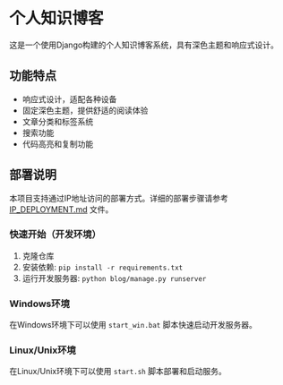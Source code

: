 # 个人知识博客

这是一个使用Django构建的个人知识博客系统，具有深色主题和响应式设计。

## 功能特点

- 响应式设计，适配各种设备
- 固定深色主题，提供舒适的阅读体验
- 文章分类和标签系统
- 搜索功能
- 代码高亮和复制功能

## 部署说明

本项目支持通过IP地址访问的部署方式。详细的部署步骤请参考 [IP_DEPLOYMENT.md](IP_DEPLOYMENT.md) 文件。

### 快速开始（开发环境）

1. 克隆仓库
2. 安装依赖: `pip install -r requirements.txt`
3. 运行开发服务器: `python blog/manage.py runserver`

### Windows环境

在Windows环境下可以使用 `start_win.bat` 脚本快速启动开发服务器。

### Linux/Unix环境

在Linux/Unix环境下可以使用 `start.sh` 脚本部署和启动服务。
